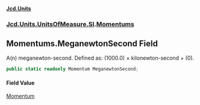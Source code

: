 #### [Jcd.Units](index.md 'index')
### [Jcd.Units.UnitsOfMeasure.SI](Jcd.Units.UnitsOfMeasure.SI.md 'Jcd.Units.UnitsOfMeasure.SI').[Momentums](Momentums.md 'Jcd.Units.UnitsOfMeasure.SI.Momentums')

## Momentums.MeganewtonSecond Field

A(n) meganewton-second. Defined as: (1000.0) × kilonewton-second + (0).

```csharp
public static readonly Momentum MeganewtonSecond;
```

#### Field Value
[Momentum](Momentum.md 'Jcd.Units.UnitTypes.Momentum')